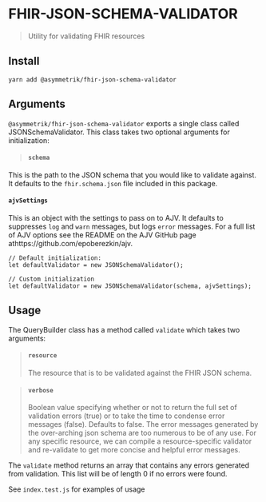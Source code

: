 # FHIR-JSON-SCHEMA-VALIDATOR
> Utility for validating FHIR resources

## Install
```shell
yarn add @asymmetrik/fhir-json-schema-validator
```

## Arguments

`@asymmetrik/fhir-json-schema-validator` exports a single class called JSONSchemaValidator. This class takes two optional
arguments for initialization:

>#### `schema`
This is the path to the JSON schema that you would like to validate against. It defaults to the `fhir.schema.json` file
included in this package.

#### `ajvSettings`
This is an object with the settings to pass on to AJV. It defaults to suppresses `log` and `warn` messages, but logs `error`
messages. For a full list of AJV options see the README on the AJV GitHub page athttps://github.com/epoberezkin/ajv.

```
// Default initialization:
let defaultValidator = new JSONSchemaValidator();

// Custom initialization
let defaultValidator = new JSONSchemaValidator(schema, ajvSettings);
```

## Usage
The QueryBuilder class has a method called `validate` which takes two arguments:

>#### `resource`
>The resource that is to be validated against the FHIR JSON schema.

>#### `verbose`
>Boolean value specifying whether or not to return the full set of validation errors (true) or to take the time to 
condense error messages (false). Defaults to false.  The error messages generated by the over-arching json schema
 are too numerous to be of any use. For any specific resource, we can compile a resource-specific validator and 
 re-validate to get more concise and helpful error messages.

The `validate` method returns an array that contains any errors generated from validation.
This list will be of length 0 if no errors were found.

See `index.test.js` for examples of usage
